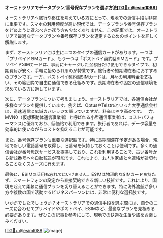 **オーストラリアでデータプラン/番号保存プランを選ぶ方法[[TG💪+ @esim1088](https://t.me/s/esim1088)]**

オーストラリアへ旅行や移住を考えている方にとって、現地での通信手段は非常に重要です。スマホの利用頻度が高い現代では、データプランや番号保存プランをどのように選ぶべきか迷う方も少なくありません。この記事では、オーストラリアで最適なデータプランや番号保存プランを選定するためのポイントを詳しく解説します。

まず、オーストラリアには主に二つのタイプの通信カードがあります。一つは「プリペイドSIMカード」、もう一つは「ポストペイ契約型SIMカード」です。プリペイドSIMカードは、事前にチャージした金額分だけ使用できるタイプで、初期費用が安く、手軽に始められるのが特徴です。旅行者や短期滞在者におすすめのプランです。一方、ポストペイ契約型SIMカードは、月々の利用料金を支払い、その範囲内で自由に通信できる仕組みです。長期滞在者や固定の通信環境を求めている方に適しています。

次に、データプランについて考えましょう。オーストラリアでは、各通信会社が多様なプランを提供しています。例えば、OptusやTelstraといった大手通信会社は、高速通信と広域カバレッジを謳っていますが、料金はやや高めです。一方、MVNO（仮想移動体通信事業者）と呼ばれる小型通信事業者は、コストパフォーマンスに優れており、低価格で利用できます。旅行者であれば、データ容量を効率的に使いながらコストを抑えることが可能です。

また、番号保存プランも重要な選択肢です。特に長期間滞在予定がある場合、現地で新しい電話番号を取得し、旧番号を保持しておくことは便利です。多くの通信会社が番号転送サービスを提供しており、これを利用することで、古い番号から新規番号への自動転送が可能です。これにより、友人や家族との連絡が途切れることなくスムーズに行えます。

最後に、ESIMの活用も忘れてはいけません。ESIMは物理的なSIMカードを持たず、スマートフォンの設定から直接契約できる新しい技術です。これにより、国境を超えて柔軟に通信プランを切り替えることができます。特に海外渡航が多い方や複数の国で活動するビジネスパーソンには、非常に便利な選択肢です。

いかがでしたでしょうか？オーストラリアでの通信手段を選ぶ際には、自分のニーズに合わせてプリペイドやポストペイ、ESIMなど、最適なプランを見極める必要があります。ぜひこの記事を参考にして、現地での快適な生活や旅をお楽しみください。

[[TG💪+ @esim1088](https://t.me/s/esim1088) ![Image](https://i.postimg.cc/Y0z9fWf4/image.png)]